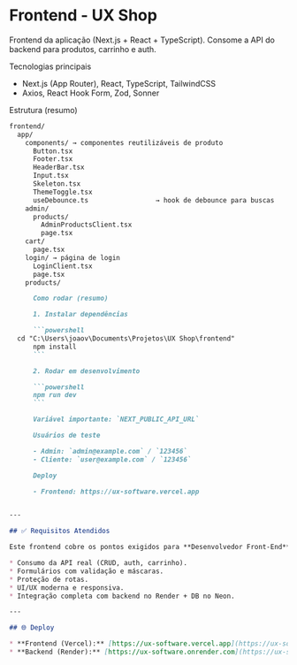 # Frontend - UX Shop

Frontend da aplicação (Next.js + React + TypeScript). Consome a API do backend para produtos, carrinho e auth.

Tecnologias principais
- Next.js (App Router), React, TypeScript, TailwindCSS
- Axios, React Hook Form, Zod, Sonner

Estrutura (resumo)

```markdown
frontend/
  app/
    components/ → componentes reutilizáveis de produto
      Button.tsx
      Footer.tsx
      HeaderBar.tsx
      Input.tsx
      Skeleton.tsx
      ThemeToggle.tsx
      useDebounce.ts                 → hook de debounce para buscas
    admin/
      products/
        AdminProductsClient.tsx
        page.tsx
    cart/
      page.tsx
    login/ → página de login
      LoginClient.tsx
      page.tsx
    products/

      Como rodar (resumo)

      1. Instalar dependências

      ```powershell
  cd "C:\Users\joaov\Documents\Projetos\UX Shop\frontend"
      npm install
      ```

      2. Rodar em desenvolvimento

      ```powershell
      npm run dev
      ```

      Variável importante: `NEXT_PUBLIC_API_URL`

      Usuários de teste

      - Admin: `admin@example.com` / `123456`
      - Cliente: `user@example.com` / `123456`

      Deploy

      - Frontend: https://ux-software.vercel.app


---

## ✅ Requisitos Atendidos

Este frontend cobre os pontos exigidos para **Desenvolvedor Front-End**:

* Consumo da API real (CRUD, auth, carrinho).
* Formulários com validação e máscaras.
* Proteção de rotas.
* UI/UX moderna e responsiva.
* Integração completa com backend no Render + DB no Neon.

---

## 🌐 Deploy

* **Frontend (Vercel):** [https://ux-software.vercel.app](https://ux-software.vercel.app)
* **Backend (Render):** [https://ux-software.onrender.com](https://ux-software.onrender.com)
